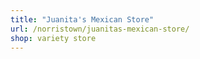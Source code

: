 ```yaml
---
title: "Juanita's Mexican Store"
url: /norristown/juanitas-mexican-store/
shop: variety store
---
```

